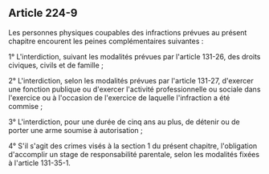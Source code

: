Article 224-9
----
Les personnes physiques coupables des infractions prévues au présent chapitre
encourent les peines complémentaires suivantes :

1° L'interdiction, suivant les modalités prévues par l'article 131-26, des
droits civiques, civils et de famille ;

2° L'interdiction, selon les modalités prévues par l'article 131-27, d'exercer
une fonction publique ou d'exercer l'activité professionnelle ou sociale dans
l'exercice ou à l'occasion de l'exercice de laquelle l'infraction a été commise
;

3° L'interdiction, pour une durée de cinq ans au plus, de détenir ou de porter
une arme soumise à autorisation ;

4° S'il s'agit des crimes visés à la section 1 du présent chapitre, l'obligation
d'accomplir un stage de responsabilité parentale, selon les modalités fixées à
l'article 131-35-1.
